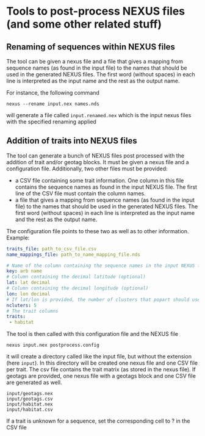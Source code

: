Tools to post-process NEXUS files (and some other related stuff)
================================

Renaming of sequences within NEXUS files
-------------

The tool can be given a nexus file and a file that gives a mapping from sequence
names (as found in the input file) to the names that should be used in the
generated NEXUS files. The first word (without spaces) in each line is
interpreted as the input name and the rest as the output name.

For instance, the following command

~~~
nexus --rename input.nex names.nds
~~~

will generate a file called `input.renamed.nex` which is the input nexus files
with the specified renaming applied

Addition of traits into NEXUS files
-------------

The tool can generate a bunch of NEXUS files post processed with the addition of
trait and/or geotag blocks. It must be given a nexus file and a configuration
file. Additionally, two other files must be provided:

 - a CSV file containing some trait information. One column in this file contains the sequence names as found in the input NEXUS file. The first line of the CSV file must contain the column names.
 - a file that gives a mapping from sequence names (as found in the input file) to the names that should be used in the generated NEXUS files. The first word (without spaces) in each line is interpreted as the input name and the rest as the output name.

The configuration file points to these two as well as to other information.
Example:

~~~ yaml
traits_file: path_to_csv_file.csv
name_mappings_file: path_to_name_mapping_file.nds

# Name of the column containing the sequence names in the input NEXUS file
key: arb name
# Column containing the decimal latitude (optional)
lat: lat decimal
# Column containing the decimal longitude (optional)
lon: lon decimal
# If lat/lon is provided, the number of clusters that popart should use to classify the sequences geographically
ncluters: 5
# The trait columns
traits:
 - habitat
~~~

The tool is then called with this configuration file and the NEXUS file

~~~
nexus input.nex postprocess.config
~~~

it will create a directory called like the input file, but without the extension
(here `input`). In this directory will be created one nexus file and one CSV
file per trait. The csv file contains the trait matrix (as stored in the nexus
file). If geotags are provided, one nexus file with a geotags block and one CSV
file are generated as well.

~~~
input/geotags.nex
input/geotags.csv
input/habitat.nex
input/habitat.csv
~~~

If a trait is unknown for a sequence, set the corresponding cell to ? in the CSV file


